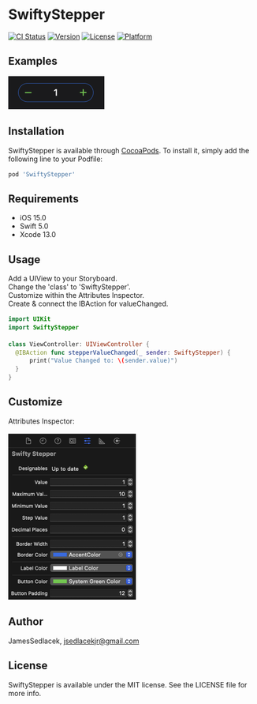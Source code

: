 # SwiftyStepper

[![CI Status](https://img.shields.io/travis/JamesSedlacek/SwiftyStepper.svg?style=flat)](https://travis-ci.org/JamesSedlacek/SwiftyStepper)
[![Version](https://img.shields.io/cocoapods/v/SwiftyStepper.svg?style=flat)](https://cocoapods.org/pods/SwiftyStepper)
[![License](https://img.shields.io/cocoapods/l/SwiftyStepper.svg?style=flat)](https://cocoapods.org/pods/SwiftyStepper)
[![Platform](https://img.shields.io/cocoapods/p/SwiftyStepper.svg?style=flat)](https://cocoapods.org/pods/SwiftyStepper)

## Examples

<img src="https://github.com/JamesSedlacek/SwiftyStepper/blob/master/SwiftyStepper/Assets/StepperExample.png?raw=true">

## Installation

SwiftyStepper is available through [CocoaPods](https://cocoapods.org). To install
it, simply add the following line to your Podfile:

```ruby
pod 'SwiftyStepper'
```

## Requirements
- iOS 15.0
- Swift 5.0
- Xcode 13.0

## Usage
Add a UIView to your Storyboard. <br>
Change the 'class' to 'SwiftyStepper'. <br>
Customize within the Attributes Inspector. <br>
Create & connect the IBAction for valueChanged. <br>

```swift
import UIKit
import SwiftyStepper

class ViewController: UIViewController {
  @IBAction func stepperValueChanged(_ sender: SwiftyStepper) {
      print("Value Changed to: \(sender.value)")
  }
}
```


## Customize

Attributes Inspector: <br> <br>
<img src="https://github.com/JamesSedlacek/SwiftyStepper/blob/master/SwiftyStepper/Assets/Designables.png?raw=true">

## Author

JamesSedlacek, jsedlacekjr@gmail.com

## License

SwiftyStepper is available under the MIT license. See the LICENSE file for more info.
